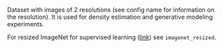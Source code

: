 Dataset with images of 2 resolutions (see config name for information on the
resolution). It is used for density estimation and generative modeling
experiments.

For resized ImageNet for supervised learning
([link](https://patrykchrabaszcz.github.io/Imagenet32/)) see `imagenet_resized`.
